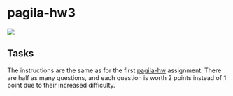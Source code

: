 # pagila-hw3
[![](https://github.com/valenxie/pagila-hw3/workflows/tests/badge.svg)](https://github.com/valenxie/pagila-hw3/actions?query=workflow%3Atests)

## Tasks

The instructions are the same as for the first [pagila-hw](https://github.com/mikeizbicki/pagila-hw) assignment.
There are half as many questions, and each question is worth 2 points instead of 1 point due to their increased difficulty.
